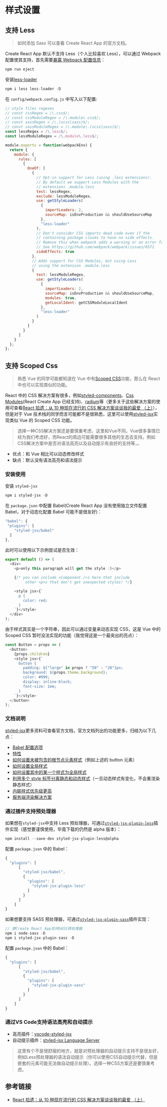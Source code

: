 # 样式设置

## 支持 Less

> 如何添加 Sass 可以查看 Create React App 的官方文档。

Create React App 默认不支持 Less（个人比较喜欢 Less），可以通过 Webpack 配置使其支持，首先需要[暴露 Webpack 配置信息](https://www.html.cn/create-react-app/docs/available-scripts/#npm-run-eject)：

```javascript
npm run eject
```

安装[less-loader](https://github.com/webpack-contrib/less-loader)

```javascript
npm i less less-loader -D
```

在 `config/webpack.config.js` 中写入以下配置:

```javascript
// style files regexes
// const cssRegex = /\.css$/;
// const cssModuleRegex = /\.module\.css$/;
// const sassRegex = /\.(scss|sass)$/;
// const sassModuleRegex = /\.module\.(scss|sass)$/;
const lessRegex = /\.less$/;
const lessModuleRegex = /\.module\.less$/;

module.exports = function(webpackEnv) {
  return {
    module: {
      rules: [
        {
          OneOf: [
            {
              // Opt-in support for Less (using .less extensions).
              // By default we support Less Modules with the
              // extensions .module.less
              test: lessRegex,
              exclude: lessModuleRegex,
              use: getStyleLoaders(
                {
                  importLoaders: 2,
                  sourceMap: isEnvProduction && shouldUseSourceMap
                },
                "less-loader"
              ),
              // Don't consider CSS imports dead code even if the
              // containing package claims to have no side effects.
              // Remove this when webpack adds a warning or an error for this.
              // See https://github.com/webpack/webpack/issues/6571
              sideEffects: true
            },
            // Adds support for CSS Modules, but using Less
            // using the extension .module.less
            {
              test: lessModuleRegex,
              use: getStyleLoaders(
                {
                  importLoaders: 2,
                  sourceMap: isEnvProduction && shouldUseSourceMap,
                  modules: true,
                  getLocalIdent: getCSSModuleLocalIdent
                },
                "less-loader"
              )
            }
          ]
        }
      ]
    }
  };
};
```

## 支持 Scoped Css

> 熟悉 Vue 的同学可能都知道在 Vue 中有[Scoped CSS](https://vue-loader.vuejs.org/zh/guide/scoped-css.html)功能，那么在 React 中也可以实现类似的功能。

React 中的 CSS 解决方案有很多，例如[styled-components](https://github.com/styled-components/styled-components)、[Css Modules](https://github.com/css-modules/css-modules)(React Create App 已经支持)、[radium](https://github.com/FormidableLabs/radium)等（更多关于这些解决方案的使用可查看[React 拾遗：从 10 种现在流行的 CSS 解决方案谈谈我的最爱 （上）](https://juejin.im/post/5b39e63ae51d4562aa017c81)），但是对于 Vue 技术栈的同学而言可能都不是很熟悉，这里可以使用[styled-jsx](https://github.com/zeit/styled-jsx)实现类似 Vue 的 Scoped CSS 功能。

> 选择一种CSS解决方案还是要慎重考虑，这里和Vue不同，Vue很多事情已经为我们考虑好，而React的周边可能需要很多其他的生态去支持。例如CSS解决方案中是否对语法高亮以及自动提示有良好的支持等，。

- 优点：和 Vue 相比可以动态修改样式
- 缺点：默认没有语法高亮和语法提示

### 安装使用

安装 `styled-jsx`

```javascript
npm i styled-jsx -D
```

在 `package.json` 中配置 Babel(Create React App 没有使用独立文件配置 Babel，对于动态化配置 Babel 可能不是很友好)：

```javascript
"babel": {
 "plugins": [
    "styled-jsx/babel"
  ]
},
```

此时可以使用以下示例尝试是否生效：

```javascript
export default () => (
  <div>
    <p>only this paragraph will get the style :)</p>

    {/* you can include <Component />s here that include
         other <p>s that don't get unexpected styles! */}

    <style jsx>{`
      p {
        color: red;
      }
    `}</style>
  </div>
);
```

由于样式其实是一个字符串，因此可以通过变量来动态实现 CSS，这是 Vue 中的 Scoped CSS 暂时没法实现的功能（我觉得这是一个最突出的亮点）：

```javascript
const Button = props => (
  <button>
    {props.children}
    <style jsx>{`
      button {
        padding: ${"large" in props ? "50" : "20"}px;
        background: ${props.theme.background};
        color: #999;
        display: inline-block;
        font-size: 1em;
      }
    `}</style>
  </button>
);
```

### 文档说明

[styled-jsx](https://github.com/zeit/styled-jsx)更多资料可查看官方文档，官方文档列出的功能更多，归结为以下几点：

- [Babel 配置选项](https://github.com/zeit/styled-jsx#configuration-options)
- [特性](https://github.com/zeit/styled-jsx#features)
- [如何设置未被包含的根节点元素样式](https://github.com/zeit/styled-jsx#targeting-the-root)（例如上述的 button 元素）
- [如何设置全局样式](https://github.com/zeit/styled-jsx#global-styles)
- [如何设置其中的某一个样式为全局样式](https://github.com/zeit/styled-jsx#one-off-global-selectors)
- [利用多个 style 标签分离静态和动态样式](https://github.com/zeit/styled-jsx#dynamic-styles)（一旦动态样式有变化，不会重渲染静态样式）
- [内联样式优先级更高](https://github.com/zeit/styled-jsx#via-inline-style)
- [服务端渲染解决方案](https://github.com/zeit/styled-jsx#server-side-rendering)

### 通过插件支持预处理器

如果想在`styled-jsx`中支持 Less 预处理器，可通过[`styled-jsx-plugin-less`](https://github.com/erasmo-marin/styled-jsx-plugin-less)插件实现（感觉要谨慎使用，毕竟下载的仍然是 alpha 版本）：

```javascript
npm install --save-dev styled-jsx-plugin-less@alpha
```

配置 `package.json` 中的 Babel：

```javascript
{
  "plugins": [
      [
        "styled-jsx/babel",
        {
          "plugins": [
            "styled-jsx-plugin-less"
          ]
        }
      ]
    ]
}
```

如果想要支持 SASS 预处理器，可通过[`styled-jsx-plugin-sass`](https://github.com/giuseppeg/styled-jsx-plugin-sass)插件实现：

```javascript
// 使Create React App支持SASS预处理器
npm i node-sass -D
npm i styled-jsx-plugin-sass -D
```

配置 `package.json` 中的 Babel：

```javascript
{
  "plugins": [
      [
        "styled-jsx/babel",
        {
          "plugins": [
            "styled-jsx-plugin-sass"
          ]
        }
      ]
    ]
}
```

### 通过VS Code支持语法高亮和自动提示

- 高亮插件：[vscode-styled-jsx](https://marketplace.visualstudio.com/items?itemName=blanu.vscode-styled-jsx)
- 自动提示插件：[styled-jsx Language Server](https://marketplace.visualstudio.com/items?itemName=AndrewRazumovsky.vscode-styled-jsx-languageserver)

> 这里有个不是很舒服的地方，就是对预处理器的自动提示支持不是很友好，例如Less预处理器的语法自动提示（你可以使用CSS自动提示代替，但是嵌套的元素可能无法做自动提示处理）。选择一种CSS方案还是要慎重考虑。

## 参考链接

- [React 拾遗：从 10 种现在流行的 CSS 解决方案谈谈我的最爱 （上）](https://juejin.im/post/5b39e63ae51d4562aa017c81)
